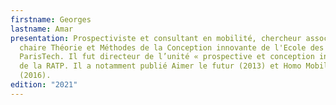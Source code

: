 ```yaml
---
firstname: Georges
lastname: Amar
presentation: Prospectiviste et consultant en mobilité, chercheur associé de la
  chaire Théorie et Méthodes de la Conception innovante de l'Ecole des Mines
  ParisTech. Il fut directeur de l’unité « prospective et conception innovante »
  de la RATP. Il a notamment publié Aimer le futur (2013) et Homo Mobilis
  (2016).
edition: "2021"
---
```

